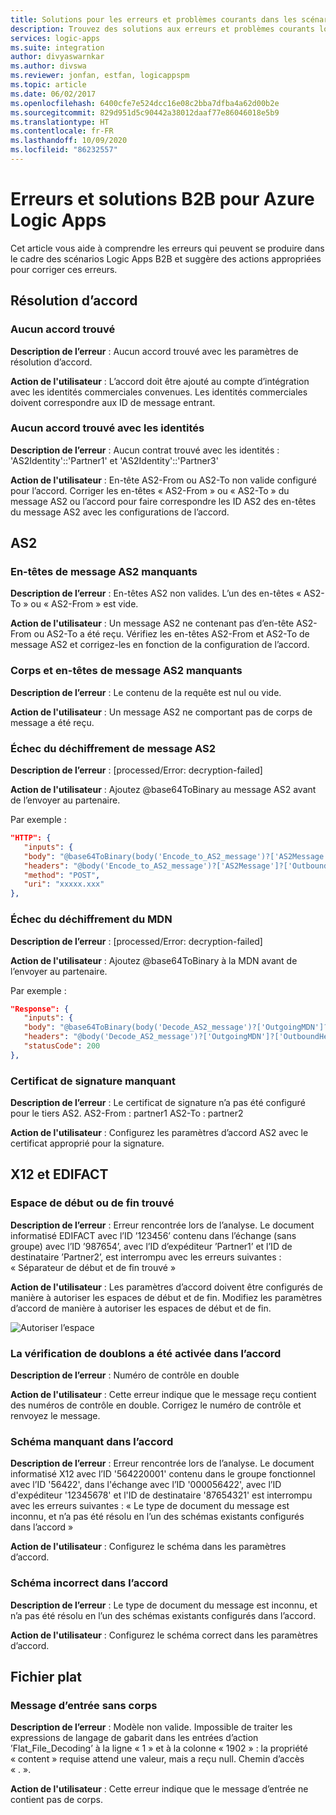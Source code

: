 ```yaml
---
title: Solutions pour les erreurs et problèmes courants dans les scénarios B2B
description: Trouvez des solutions aux erreurs et problèmes courants lors du dépannage des scénarios B2B dans Azure Logic Apps
services: logic-apps
ms.suite: integration
author: divyaswarnkar
ms.author: divswa
ms.reviewer: jonfan, estfan, logicappspm
ms.topic: article
ms.date: 06/02/2017
ms.openlocfilehash: 6400cfe7e524dcc16e08c2bba7dfba4a62d00b2e
ms.sourcegitcommit: 829d951d5c90442a38012daaf77e86046018e5b9
ms.translationtype: HT
ms.contentlocale: fr-FR
ms.lasthandoff: 10/09/2020
ms.locfileid: "86232557"
---
```

# <a name="b2b-errors-and-solutions-for-azure-logic-apps"></a>Erreurs et solutions B2B pour Azure Logic Apps

Cet article vous aide à comprendre les erreurs qui peuvent se produire dans le cadre des scénarios Logic Apps B2B et suggère des actions appropriées pour corriger ces erreurs.

## <a name="agreement-resolution"></a>Résolution d’accord

### <a name="no-agreement-found"></a>Aucun accord trouvé 

**Description de l’erreur** : Aucun accord trouvé avec les paramètres de résolution d’accord.

**Action de l'utilisateur** : L’accord doit être ajouté au compte d’intégration avec les identités commerciales convenues. Les identités commerciales doivent correspondre aux ID de message entrant.

### <a name="no-agreement-found-with-identities"></a>Aucun accord trouvé avec les identités

**Description de l’erreur** : Aucun contrat trouvé avec les identités : 'AS2Identity'::'Partner1' et 'AS2Identity'::'Partner3'

**Action de l'utilisateur** : En-tête AS2-From ou AS2-To non valide configuré pour l’accord. Corriger les en-têtes « AS2-From » ou « AS2-To » du message AS2 ou l’accord pour faire correspondre les ID AS2 des en-têtes du message AS2 avec les configurations de l’accord.

## <a name="as2"></a>AS2

### <a name="missing-as2-message-headers"></a>En-têtes de message AS2 manquants  

**Description de l’erreur** : En-têtes AS2 non valides. L’un des en-têtes « AS2-To » ou « AS2-From » est vide.

**Action de l'utilisateur** : Un message AS2 ne contenant pas d’en-tête AS2-From ou AS2-To a été reçu. Vérifiez les en-têtes AS2-From et AS2-To de message AS2 et corrigez-les en fonction de la configuration de l’accord.

### <a name="missing-as2-message-body-and-headers"></a>Corps et en-têtes de message AS2 manquants    

**Description de l’erreur** : Le contenu de la requête est nul ou vide.

**Action de l'utilisateur** : Un message AS2 ne comportant pas de corps de message a été reçu.

### <a name="as2-message-decryption-failure"></a>Échec du déchiffrement de message AS2

**Description de l’erreur** : [processed/Error: decryption-failed]

**Action de l'utilisateur** : Ajoutez @base64ToBinary au message AS2 avant de l’envoyer au partenaire.

Par exemple :

```json
"HTTP": {
   "inputs": {
   "body": "@base64ToBinary(body('Encode_to_AS2_message')?['AS2Message']?['Content'])",
   "headers": "@body('Encode_to_AS2_message')?['AS2Message']?['OutboundHeaders']",
   "method": "POST",
   "uri": "xxxxx.xxx"
},
``` 

### <a name="mdn-decryption-failure"></a>Échec du déchiffrement du MDN

**Description de l’erreur** : [processed/Error: decryption-failed]

**Action de l'utilisateur** : Ajoutez @base64ToBinary à la MDN avant de l’envoyer au partenaire.

Par exemple :

```json
"Response": {
   "inputs": {
   "body": "@base64ToBinary(body('Decode_AS2_message')?['OutgoingMDN']?['Content'])",
   "headers": "@body('Decode_AS2_message')?['OutgoingMDN']?['OutboundHeaders']",
   "statusCode": 200
},               
``` 

### <a name="missing-signing-certificate"></a>Certificat de signature manquant

**Description de l’erreur** : Le certificat de signature n’a pas été configuré pour le tiers AS2. AS2-From : partner1 AS2-To : partner2

**Action de l'utilisateur** : Configurez les paramètres d’accord AS2 avec le certificat approprié pour la signature.

## <a name="x12-and-edifact"></a>X12 et EDIFACT

### <a name="leading-or-trailing-space-found"></a>Espace de début ou de fin trouvé    

**Description de l’erreur** : Erreur rencontrée lors de l’analyse. Le document informatisé EDIFACT avec l’ID ’123456’ contenu dans l’échange (sans groupe) avec l’ID ’987654’, avec l’ID d’expéditeur ’Partner1’ et l’ID de destinataire ’Partner2’, est interrompu avec les erreurs suivantes : « Séparateur de début et de fin trouvé »

**Action de l'utilisateur** : Les paramètres d’accord doivent être configurés de manière à autoriser les espaces de début et de fin. Modifiez les paramètres d’accord de manière à autoriser les espaces de début et de fin.

![Autoriser l’espace](./media/logic-apps-enterprise-integration-b2b-list-errors-solutions/leadingandtrailing.png)

### <a name="duplicate-check-has-enabled-in-the-agreement"></a>La vérification de doublons a été activée dans l’accord

**Description de l’erreur** : Numéro de contrôle en double

**Action de l'utilisateur** : Cette erreur indique que le message reçu contient des numéros de contrôle en double. Corrigez le numéro de contrôle et renvoyez le message.

### <a name="missing-schema-in-the-agreement"></a>Schéma manquant dans l’accord

**Description de l’erreur** : Erreur rencontrée lors de l’analyse. Le document informatisé X12 avec l’ID '564220001' contenu dans le groupe fonctionnel avec l’ID '56422', dans l'échange avec l’ID '000056422', avec l’ID d'expéditeur '12345678' et l'ID de destinataire '87654321' est interrompu avec les erreurs suivantes : « Le type de document du message est inconnu, et n’a pas été résolu en l’un des schémas existants configurés dans l’accord »

**Action de l'utilisateur** : Configurez le schéma dans les paramètres d’accord.

### <a name="incorrect-schema-in-the-agreement"></a>Schéma incorrect dans l’accord

**Description de l’erreur** : Le type de document du message est inconnu, et n’a pas été résolu en l’un des schémas existants configurés dans l’accord.

**Action de l'utilisateur** : Configurez le schéma correct dans les paramètres d’accord.

## <a name="flat-file"></a>Fichier plat

### <a name="input-message-with-no-body"></a>Message d’entrée sans corps

**Description de l’erreur** : Modèle non valide. Impossible de traiter les expressions de langage de gabarit dans les entrées d’action ’Flat_File_Decoding’ à la ligne « 1 » et à la colonne « 1902 » : la propriété « content » requise attend une valeur, mais a reçu null. Chemin d’accès « . ».

**Action de l'utilisateur** : Cette erreur indique que le message d’entrée ne contient pas de corps.
